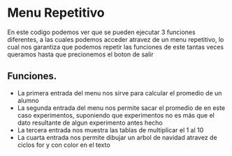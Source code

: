 <h1>Menu Repetitivo</h1>
  <p>En este codigo podemos ver que se pueden ejecutar 3 funciones diferentes, a las cuales podemos acceder atravez de un 
  menu repetitivo, lo cual nos garantiza que podemos repetir las funciones de este tantas veces queramos hasta que precionemos el boton de salir</p>

  <h2>Funciones.</h2>
    <ul>
      <li>La primera entrada del menu nos sirve para calcular el promedio de un alumno</li>
      <li>La segunda entrada del menu nos permite sacar el promedio de en este caso experimentos, suponiendo que experimentos no es más
      que el dato resultante de algun experimento antes hecho</li>
      <li>La tercera entrada nos muestra las tablas de multiplicar el 1 al 10</li>
      <li>La cuarta entrada nos permite dibujar un arbol de navidad atravez de ciclos for y con color en el texto</li>
    </ul>
